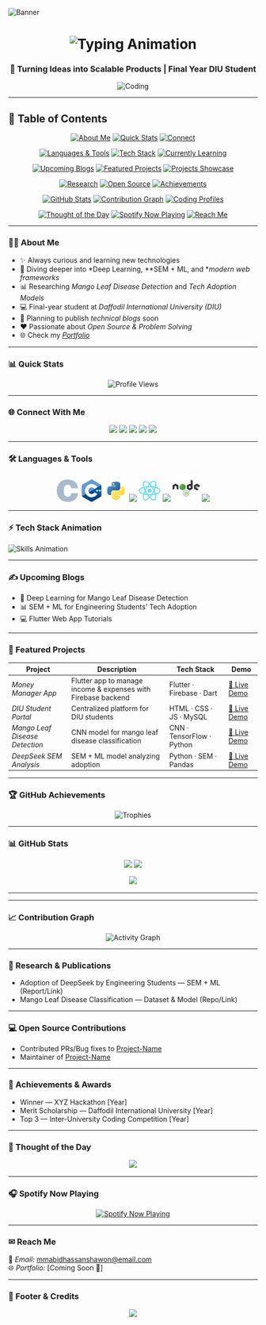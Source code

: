<!-- Banner -->
![Banner](https://qrangers.com/wp-content/uploads/2021/09/Banner-Introduction-to-3D-Animation.png)

<!-- Animated Typing Header -->
<h1 align="center">
  <img src="https://readme-typing-svg.herokuapp.com?font=Fira+Code&pause=1000&color=FF4B82&center=true&vCenter=true&width=500&lines=Hi+%F0%9F%91%8B%2C+I'm+Abid+Hasan;Full+Stack+Developer;ML+%26+SEM+Enthusiast;Problem+Solver;Open+Source+Contributor" alt="Typing Animation" />
</h1>

<h3 align="center">🚀 Turning Ideas into Scalable Products | Final Year DIU Student</h3>

<!-- Coding GIF centered -->
<p align="center">
  <img alt="Coding" width="380" src="[[https://i.pinimg.com/originals/8b/fd/01/8bfd01c18be1b5059bc0d7770d9dabf1.gif](https://i.pinimg.com/originals/8b/fd/01/8bfd01c18be1b5059bc0d7770d9dabf1.gif)](https://www.google.com/url?sa=i&url=https%3A%2F%2Fwww.pinterest.com%2Fallbestvpn%2Fcyber-security-gifs%2F&psig=AOvVaw08kZxvmSqPAj-C1Eysc4MP&ust=1756597037427000&source=images&cd=vfe&opi=89978449&ved=2ahUKEwi5ltqEmLGPAxU226ACHbm9JcEQjRx6BAgAEBk)" />
</p>

---

## 📑 Table of Contents
<!-- Table of Contents as Buttons - 3 per row -->
<p align="center">
  <!-- Row 1 -->
  <a href="#-about-me"><img src="https://img.shields.io/badge/About%20Me-FF4B82?style=for-the-badge&logo=ghost&logoColor=white" alt="About Me" /></a>
  <a href="#-quick-stats"><img src="https://img.shields.io/badge/Quick%20Stats-FF69B4?style=for-the-badge&logo=graph&logoColor=white" alt="Quick Stats" /></a>
  <a href="#-connect-with-me"><img src="https://img.shields.io/badge/Connect-XF6A?style=for-the-badge&logo=twitter&logoColor=white" alt="Connect" /></a>
</p>

<p align="center">
  <!-- Row 2 -->
  <a href="#-languages--tools"><img src="https://img.shields.io/badge/Languages%20%26%20Tools-8A2BE2?style=for-the-badge&logo=visual-studio-code&logoColor=white" alt="Languages & Tools" /></a>
  <a href="#-tech-stack-animation"><img src="https://img.shields.io/badge/Tech%20Stack-20B2AA?style=for-the-badge&logo=react&logoColor=white" alt="Tech Stack" /></a>
  <a href="#-currently-learning"><img src="https://img.shields.io/badge/Currently%20Learning-FF6347?style=for-the-badge&logo=medium&logoColor=white" alt="Currently Learning" /></a>
</p>

<p align="center">
  <!-- Row 3 -->
  <a href="#-upcoming-blogs"><img src="https://img.shields.io/badge/Upcoming%20Blogs-1E90FF?style=for-the-badge&logo=dev&logoColor=white" alt="Upcoming Blogs" /></a>
  <a href="#-featured-projects"><img src="https://img.shields.io/badge/Featured%20Projects-32CD32?style=for-the-badge&logo=github&logoColor=white" alt="Featured Projects" /></a>
  <a href="#-projects-showcase"><img src="https://img.shields.io/badge/Projects%20Showcase-FFD700?style=for-the-badge&logo=gitlab&logoColor=white" alt="Projects Showcase" /></a>
</p>

<p align="center">
  <!-- Row 4 -->
  <a href="#-research--publications"><img src="https://img.shields.io/badge/Research%20%26%20Publications-FF1493?style=for-the-badge&logo=researchgate&logoColor=white" alt="Research" /></a>
  <a href="#-open-source-contributions"><img src="https://img.shields.io/badge/Open%20Source-00CED1?style=for-the-badge&logo=open-source-initiative&logoColor=white" alt="Open Source" /></a>
  <a href="#-achievements--awards"><img src="https://img.shields.io/badge/Achievements%20%26%20Awards-FF4500?style=for-the-badge&logo=award&logoColor=white" alt="Achievements" /></a>
</p>

<p align="center">
  <!-- Row 5 -->
  <a href="#-github-trophies--stats"><img src="https://img.shields.io/badge/GitHub%20Stats-6A5ACD?style=for-the-badge&logo=github&logoColor=white" alt="GitHub Stats" /></a>
  <a href="#-contribution-graph"><img src="https://img.shields.io/badge/Contribution%20Graph-00FA9A?style=for-the-badge&logo=graph&logoColor=white" alt="Contribution Graph" /></a>
  <a href="#-coding-profiles--competitions"><img src="https://img.shields.io/badge/Coding%20Profiles-FF8C00?style=for-the-badge&logo=codeforces&logoColor=white" alt="Coding Profiles" /></a>
</p>

<p align="center">
  <!-- Row 6 -->
  <a href="#-thought-of-the-day"><img src="https://img.shields.io/badge/Thought%20of%20the%20Day-FF69B4?style=for-the-badge&logo=quote&logoColor=white" alt="Thought of the Day" /></a>
  <a href="#-spotify-now-playing"><img src="https://img.shields.io/badge/Spotify-1DB954?style=for-the-badge&logo=spotify&logoColor=white" alt="Spotify Now Playing" /></a>
  <a href="#-reach-me"><img src="https://img.shields.io/badge/Reach%20Me-DC143C?style=for-the-badge&logo=mailchimp&logoColor=white" alt="Reach Me" /></a>
</p>

---

### 👨‍💻 About Me  
- ✨ Always curious and learning new technologies  
- 🌱 Diving deeper into *Deep Learning, **SEM + ML, and **modern web frameworks*  
- 📊 Researching *Mango Leaf Disease Detection* and *Tech Adoption Models*  
- 💻 Final-year student at *Daffodil International University (DIU)*  
- 📝 Planning to publish *technical blogs* soon  
- ❤ Passionate about *Open Source & Problem Solving*  
- 🌐 Check my *[Portfolio](https://your-portfolio-link.com)*  

---

### 📊 Quick Stats
<p align="center">
  <img src="https://komarev.com/ghpvc/?username=MMABIDHASSAN&label=Profile%20Views&color=ff69b4&style=for-the-badge" alt="Profile Views" />
</p>

---

### 🌐 Connect With Me  
<p align="center">
<a href="mailto:mmabidhassanshawon@email.com" target="_blank"><img src="./gmail.png" width=45 /></a>
<a href="https://x.com/abid__hasan" target="_blank"><img src="./twitter.png" width=45 /></a>
<a href="https://www.instagram.com/abidhasan" target="_blank"><img src="./instagram.png" width=45 /></a>
<a href="https://github.com/MMABIDHASSAN" target="_blank"><img src="./github.png" width=45 /></a>
<a href="https://www.linkedin.com/in/abid-hasan" target="_blank"><img src="./linkedin.png" width=45 /></a>
</p>

---

### 🛠 Languages & Tools  
<p align="center">
  <a href="#"><img src="https://raw.githubusercontent.com/devicons/devicon/master/icons/c/c-original.svg" width="45" /></a>
  <a href="#"><img src="https://raw.githubusercontent.com/devicons/devicon/master/icons/cplusplus/cplusplus-original.svg" width="45" /></a>
  <a href="#"><img src="https://raw.githubusercontent.com/devicons/devicon/master/icons/python/python-original.svg" width="45" /></a>
  <a href="#"><img src="https://cdn.jsdelivr.net/gh/devicons/devicon@latest/icons/django/django-plain.svg" width="45" /></a>
  <a href="#"><img src="https://raw.githubusercontent.com/devicons/devicon/master/icons/react/react-original.svg" width="45" /></a>
  <a href="#"><img src="https://www.vectorlogo.zone/logos/firebase/firebase-icon.svg" width="45" /></a>
  <a href="#"><img src="https://raw.githubusercontent.com/devicons/devicon/master/icons/nodejs/nodejs-original-wordmark.svg" width="55" /></a>
  <a href="#"><img src="https://cdn.jsdelivr.net/gh/devicons/devicon/icons/flutter/flutter-original.svg" width="45" /></a>
</p>

---

### ⚡ Tech Stack Animation  
<picture>
  <source media="(prefers-color-scheme: dark)" srcset="./Skills_Animation_Dark.gif">
  <source media="(prefers-color-scheme: light)" srcset="./Skills_Animation_White.gif">
  <img align="center" alt="Skills Animation" src="./Skills_Animation_White.gif">
</picture>

---

### ✍ Upcoming Blogs
- 🧠 Deep Learning for Mango Leaf Disease Detection  
- 📊 SEM + ML for Engineering Students’ Tech Adoption  
- 💻 Flutter Web App Tutorials  

---

### 🚀 Featured Projects
| Project | Description | Tech Stack | Demo |
|--------|------------|------------|------|
| *Money Manager App* | Flutter app to manage income & expenses with Firebase backend | Flutter · Firebase · Dart | [🔗 Live Demo](#) |
| *DIU Student Portal* | Centralized platform for DIU students | HTML · CSS · JS · MySQL | [🔗 Live Demo](#) |
| *Mango Leaf Disease Detection* | CNN model for mango leaf disease classification | CNN · TensorFlow · Python | [🔗 Live Demo](#) |
| *DeepSeek SEM Analysis* | SEM + ML model analyzing adoption | Python · SEM · Pandas | [🔗 Live Demo](#) |

---

### 🏆 GitHub Achievements  
<p align="center">
  <img src="https://github-profile-trophy.vercel.app/?username=MMABIDHASSAN&theme=radical&no-frame=true&no-bg=true&margin-w=15" alt="Trophies" />
</p>

---

### 📊 GitHub Stats  
<p align="center">
  <img src="https://github-readme-stats.vercel.app/api?username=MMABIDHASSAN&show_icons=true&theme=radical&bg_color=0,000000,441350&title_color=ff4b82&text_color=ffffff" width="48%" />
  <img src="https://streak-stats.demolab.com?user=MMABIDHASSAN&theme=radical&background=0,000000,441350&fire=ffeb95&ring=ffeb95&sideNums=ffffff&dates=ff4b82" width="48%" />
</p>
<p align="center">
  <img src="https://github-readme-stats.vercel.app/api/top-langs?username=MMABIDHASSAN&layout=compact&theme=radical&bg_color=0,000000,441350&title_color=ff4b82&text_color=ffffff" width="40%"/>
</p>

---

---

### 📈 Contribution Graph  
<p align="center">
  <img src="https://github-readme-activity-graph.vercel.app/graph?username=MMABIDHASSAN&theme=react-dark&hide_border=true" alt="Activity Graph" />
</p>

---

### 🌟 Research & Publications
- Adoption of DeepSeek by Engineering Students — SEM + ML (Report/Link)  
- Mango Leaf Disease Classification — Dataset & Model (Repo/Link)  

---

### 💻 Open Source Contributions
- Contributed PRs/Bug fixes to [Project-Name](#)  
- Maintainer of [Project-Name](#)  

---

### 🏅 Achievements & Awards
- Winner — XYZ Hackathon [Year]  
- Merit Scholarship — Daffodil International University [Year]  
- Top 3 — Inter-University Coding Competition [Year]  

---

### 🌟 Thought of the Day  
<p align="center">
  <img src="https://readme-daily-quotes.vercel.app/api?author=Albert%20Einstein&quote=Life%20is%20like%20riding%20a%20bicycle.%20To%20keep%20your%20balance%2C%20you+must+keep+moving.&theme=dark&bg_color=220a28&author_color=ffeb95&accent_color=ff4b82" />
</p>

---

### 🎧 Spotify Now Playing
<p align="center">
  <a href="https://open.spotify.com/user/yourusername"><img src="https://novatorem.vercel.app/api/spotify" alt="Spotify Now Playing" width="400" /></a>
</p>

---

### ✉ Reach Me
📧 *Email:* [mmabidhassanshawon@email.com](mailto:mmabidhassanshawon@email.com)  
🌐 *Portfolio:* [Coming Soon 🚀]  

---

### 📌 Footer & Credits
<p align="center">
  <img src="https://capsule-render.vercel.app/api?type=waving&color=0:441350,100:ff4b82&height=70&section=footer"/>
</p>
